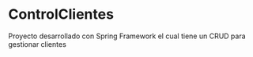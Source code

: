 # ControlClientes
Proyecto desarrollado con Spring Framework el cual tiene un CRUD para gestionar clientes
